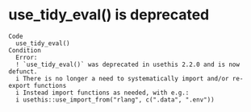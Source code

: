 # use_tidy_eval() is deprecated

    Code
      use_tidy_eval()
    Condition
      Error:
      ! `use_tidy_eval()` was deprecated in usethis 2.2.0 and is now defunct.
      i There is no longer a need to systematically import and/or re-export functions
      i Instead import functions as needed, with e.g.:
      i usethis::use_import_from("rlang", c(".data", ".env"))

